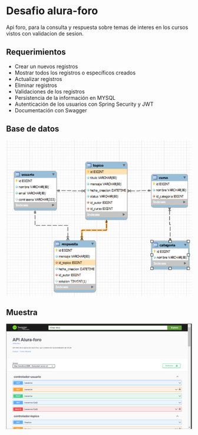 
# Desafio alura-foro

Api foro, para la consulta y respuesta sobre temas de interes en los cursos vistos con validacion de sesion.


## Requerimientos

- Crear un nuevos registros
- Mostrar todos los registros o  específicos creados
- Actualizar registros
- Eliminar registros
- Validaciones de los registros
- Persistencia de la información en MYSQL
- Autenticación de los usuarios con Spring Security y JWT
- Documentación con Swagger
## Base de datos
![App Screenshot](https://github.com/chard33/challengeOneForoAluraLatam/raw/main/src/main/resources/BD.png)
## Muestra

![App Screenshot](https://github.com/chard33/challengeOneForoAluraLatam/raw/main/src/main/resources/Captura.png)

